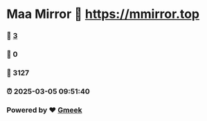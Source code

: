 # Maa Mirror :link: https://mmirror.top 
### :page_facing_up: [3](https://mmirror.top/tag.html) 
### :speech_balloon: 0 
### :hibiscus: 3127 
### :alarm_clock: 2025-03-05 09:51:40 
### Powered by :heart: [Gmeek](https://github.com/Meekdai/Gmeek)
